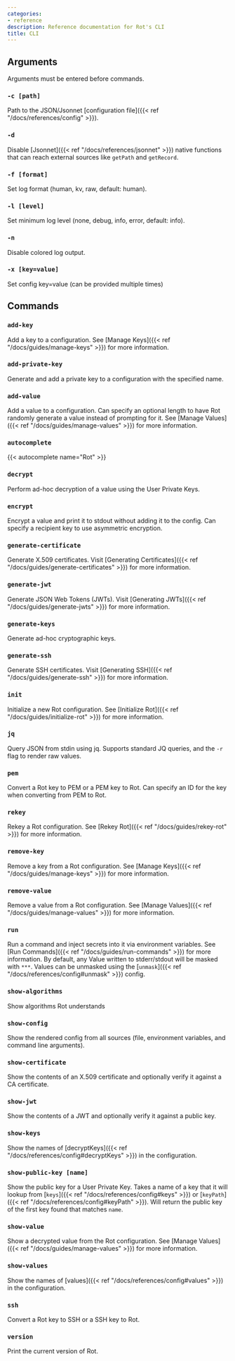 ```yaml
---
categories:
- reference
description: Reference documentation for Rot's CLI
title: CLI
---
```


## Arguments

Arguments must be entered before commands.

### `-c [path]`

Path to the JSON/Jsonnet [configuration file]({{< ref "/docs/references/config" >}}).

### `-d`

Disable [Jsonnet]({{< ref "/docs/references/jsonnet" >}}) native functions that can reach external sources like `getPath` and `getRecord`.

### `-f [format]`

Set log format (human, kv, raw, default: human).

### `-l [level]`

Set minimum log level (none, debug, info, error, default: info).

### `-n`

Disable colored log output.

### `-x [key=value]`

Set config key=value (can be provided multiple times)

## Commands

### `add-key`

Add a key to a configuration.  See [Manage Keys]({{< ref "/docs/guides/manage-keys" >}}) for more information.

### `add-private-key`

Generate and add a private key to a configuration with the specified name.

### `add-value`

Add a value to a configuration.  Can specify an optional length to have Rot randomly generate a value instead of prompting for it.  See [Manage Values]({{< ref "/docs/guides/manage-values" >}}) for more information.

### `autocomplete`

{{< autocomplete name="Rot" >}}

### `decrypt`

Perform ad-hoc decryption of a value using the User Private Keys.

### `encrypt`

Encrypt a value and print it to stdout without adding it to the config.  Can specify a recipient key to use asymmetric encryption.

### `generate-certificate`

Generate X.509 certificates.  Visit [Generating Certificates]({{< ref "/docs/guides/generate-certificates" >}}) for more information.

### `generate-jwt`

Generate JSON Web Tokens (JWTs).  Visit [Generating JWTs]({{< ref "/docs/guides/generate-jwts" >}}) for more information.

### `generate-keys`

Generate ad-hoc cryptographic keys.

### `generate-ssh`

Generate SSH certificates.  Visit [Generating SSH]({{< ref "/docs/guides/generate-ssh" >}}) for more information.

### `init`

Initialize a new Rot configuration.  See [Initialize Rot]({{< ref "/docs/guides/initialize-rot" >}}) for more information.

### `jq`

Query JSON from stdin using jq.  Supports standard JQ queries, and the `-r` flag to render raw values.

### `pem`

Convert a Rot key to PEM or a PEM key to Rot.  Can specify an ID for the key when converting from PEM to Rot.

### `rekey`

Rekey a Rot configuration.  See [Rekey Rot]({{< ref "/docs/guides/rekey-rot" >}}) for more information.

### `remove-key`

Remove a key from a Rot configuration.  See [Manage Keys]({{< ref "/docs/guides/manage-keys" >}}) for more information.

### `remove-value`

Remove a value from a Rot configuration.  See [Manage Values]({{< ref "/docs/guides/manage-values" >}}) for more information.

### `run`

Run a command and inject secrets into it via environment variables.  See [Run Commands]({{< ref "/docs/guides/run-commands" >}}) for more information.  By default, any Value written to stderr/stdout will be masked with `***`.  Values can be unmasked using the [`unmask`]({{< ref "/docs/references/config#unmask" >}}) config.

### `show-algorithms`

Show algorithms Rot understands

### `show-config`

Show the rendered config from all sources (file, environment variables, and command line arguments).

### `show-certificate`

Show the contents of an X.509 certificate and optionally verify it against a CA certificate.

### `show-jwt`

Show the contents of a JWT and optionally verify it against a public key.

### `show-keys`

Show the names of [decryptKeys]({{< ref "/docs/references/config#decryptKeys" >}}) in the configuration.

### `show-public-key [name]`

Show the public key for a User Private Key.  Takes a name of a key that it will lookup from [`keys`]({{< ref "/docs/references/config#keys" >}}) or [`keyPath`]({{< ref "/docs/references/config#keyPath" >}}).  Will return the public key of the first key found that matches `name`.

### `show-value`

Show a decrypted value from the Rot configuration.  See [Manage Values]({{< ref "/docs/guides/manage-values" >}}) for more information.

### `show-values`

Show the names of [values]({{< ref "/docs/references/config#values" >}}) in the configuration.

### `ssh`

Convert a Rot key to SSH or a SSH key to Rot.

### `version`

Print the current version of Rot.
